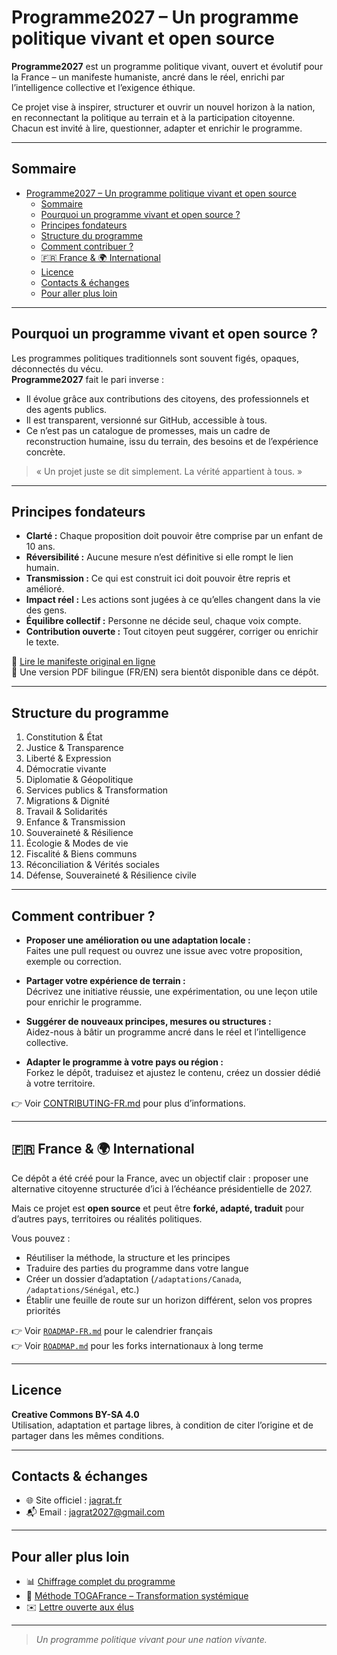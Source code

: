 # Programme2027 – Un programme politique vivant et open source

**Programme2027** est un programme politique vivant, ouvert et évolutif pour la France – un manifeste humaniste, ancré dans le réel, enrichi par l’intelligence collective et l’exigence éthique.

Ce projet vise à inspirer, structurer et ouvrir un nouvel horizon à la nation, en reconnectant la politique au terrain et à la participation citoyenne.  
Chacun est invité à lire, questionner, adapter et enrichir le programme.

---

## Sommaire

- [Programme2027 – Un programme politique vivant et open source](#programme2027--un-programme-politique-vivant-et-open-source)
  - [Sommaire](#sommaire)
  - [Pourquoi un programme vivant et open source ?](#pourquoi-un-programme-vivant-et-open-source)
  - [Principes fondateurs](#principes-fondateurs)
  - [Structure du programme](#structure-du-programme)
  - [Comment contribuer ?](#comment-contribuer)
  - [🇫🇷 France \& 🌍 International](#-france---international)
  - [Licence](#licence)
  - [Contacts \& échanges](#contacts--échanges)
  - [Pour aller plus loin](#pour-aller-plus-loin)

---

## Pourquoi un programme vivant et open source ?

Les programmes politiques traditionnels sont souvent figés, opaques, déconnectés du vécu.  
**Programme2027** fait le pari inverse :

- Il évolue grâce aux contributions des citoyens, des professionnels et des agents publics.
- Il est transparent, versionné sur GitHub, accessible à tous.
- Ce n’est pas un catalogue de promesses, mais un cadre de reconstruction humaine, issu du terrain, des besoins et de l’expérience concrète.

> « Un projet juste se dit simplement. La vérité appartient à tous. »

---

## Principes fondateurs

- **Clarté :** Chaque proposition doit pouvoir être comprise par un enfant de 10 ans.
- **Réversibilité :** Aucune mesure n’est définitive si elle rompt le lien humain.
- **Transmission :** Ce qui est construit ici doit pouvoir être repris et amélioré.
- **Impact réel :** Les actions sont jugées à ce qu’elles changent dans la vie des gens.
- **Équilibre collectif :** Personne ne décide seul, chaque voix compte.
- **Contribution ouverte :** Tout citoyen peut suggérer, corriger ou enrichir le texte.

📄 [Lire le manifeste original en ligne](https://www.jagrat.fr/programme-2027/)  
📘 Une version PDF bilingue (FR/EN) sera bientôt disponible dans ce dépôt.

---

## Structure du programme

1. Constitution & État  
2. Justice & Transparence  
3. Liberté & Expression  
4. Démocratie vivante  
5. Diplomatie & Géopolitique  
6. Services publics & Transformation  
7. Migrations & Dignité  
8. Travail & Solidarités  
9. Enfance & Transmission  
10. Souveraineté & Résilience  
11. Écologie & Modes de vie  
12. Fiscalité & Biens communs  
13. Réconciliation & Vérités sociales  
14. Défense, Souveraineté & Résilience civile

---

## Comment contribuer ?

- **Proposer une amélioration ou une adaptation locale :**  
  Faites une pull request ou ouvrez une issue avec votre proposition, exemple ou correction.

- **Partager votre expérience de terrain :**  
  Décrivez une initiative réussie, une expérimentation, ou une leçon utile pour enrichir le programme.

- **Suggérer de nouveaux principes, mesures ou structures :**  
  Aidez-nous à bâtir un programme ancré dans le réel et l’intelligence collective.

- **Adapter le programme à votre pays ou région :**  
  Forkez le dépôt, traduisez et ajustez le contenu, créez un dossier dédié à votre territoire.

👉 Voir [CONTRIBUTING-FR.md](./CONTRIBUTING-FR.md) pour plus d’informations.

---

## 🇫🇷 France & 🌍 International

Ce dépôt a été créé pour la France, avec un objectif clair : proposer une alternative citoyenne structurée d’ici à l’échéance présidentielle de 2027.

Mais ce projet est **open source** et peut être **forké, adapté, traduit** pour d’autres pays, territoires ou réalités politiques.

Vous pouvez :
- Réutiliser la méthode, la structure et les principes
- Traduire des parties du programme dans votre langue
- Créer un dossier d’adaptation (`/adaptations/Canada`, `/adaptations/Sénégal`, etc.)
- Établir une feuille de route sur un horizon différent, selon vos propres priorités

👉 Voir [`ROADMAP-FR.md`](./ROADMAP-FR.md) pour le calendrier français  
👉 Voir [`ROADMAP.md`](./ROADMAP.md) pour les forks internationaux à long terme

---

## Licence

**Creative Commons BY-SA 4.0**  
Utilisation, adaptation et partage libres, à condition de citer l’origine et de partager dans les mêmes conditions.

---

## Contacts & échanges

- 🌐 Site officiel : [jagrat.fr](https://www.jagrat.fr)
- 📬 Email : [jagrat2027@gmail.com](mailto:jagrat2027@gmail.com)

---

## Pour aller plus loin

- 📊 [Chiffrage complet du programme](./finance/Chiffrage.md)
- 📘 [Méthode TOGAFrance – Transformation systémique](https://github.com/.../TOGAFrance)
- ✉️ [Lettre ouverte aux élus](./vision/Lettre_aux_elus.md)

---

> *Un programme politique vivant pour une nation vivante.*
